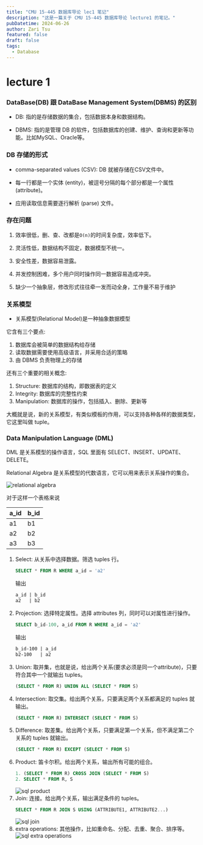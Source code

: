 ```yaml
---
title: "CMU 15-445 数据库导论 lec1 笔记"
description: "这是一篇关于 CMU 15-445 数据库导论 lecture1 的笔记。"
pubDatetime: 2024-06-26
author: Zari Tsu
featured: false
draft: false
tags:
  - Database
---
```


# lecture 1

### DataBase(DB) 跟 DataBase Management System(DBMS) 的区别

* DB: 指的是存储数据的集合，包括数据本身和数据结构。
  
* DBMS: 指的是管理 DB 的软件，包括数据库的创建、维护、查询和更新等功能。比如MySQL、Oracle等。

### DB 存储的形式

* comma-separated values (CSV): DB 就被存储在CSV文件中。

* 每一行都是一个实体 (entity)，被逗号分隔的每个部分都是一个属性 (attribute)。

* 应用读取信息需要逐行解析 (parse) 文件。

### 存在问题

1. 效率很低，删、查、改都是`O(n)`的时间复杂度，效率低下。

2. 灵活性低，数据结构不固定，数据模型不统一。

3. 安全性差，数据容易泄露。

4. 并发控制困难，多个用户同时操作同一数据容易造成冲突。

5. 缺少一个抽象层，修改形式往往牵一发而动全身，工作量不易于维护

### 关系模型

* 关系模型(Relational Model)是一种抽象数据模型

它含有三个要点: 

1. 数据库会被简单的数据结构给存储
2. 读取数据需要使用高级语言，并采用合适的策略
3. 由 DBMS 负责物理上的存储

还有三个重要的相关概念: 

1. Structure: 数据库的结构，即数据表的定义
2. Integrity: 数据库的完整性约束
3. Manipulation: 数据库的操作，包括插入、删除、更新等

大概就是说，新的关系模型，有类似模板的作用，可以支持各种各样的数据类型，它这里叫做 tuple。

### Data Manipulation Language (DML)

DML 是关系模型的操作语言，SQL 里面有 SELECT、INSERT、UPDATE、DELETE。

Relational Algebra 是关系模型的代数语言，它可以用来表示关系操作的集合。

![relational algebra](../../assets/images/relational_algebra.png)

对于这样一个表格来说

| a_id | b_id |
|------|------|
| a1   | b1   |
| a2   | b2   |
| a3   | b3   |

1. Select: 从关系中选择数据。筛选 tuples 行。
    ```sql
    SELECT * FROM R WHERE a_id = 'a2'
    ```
    输出
    ```txt
    a_id | b_id 
    a2   | b2   
    ```
2. Projection: 选择特定属性。选择 attributes 列，同时可以对属性进行操作。
    ```sql
    SELECT b_id-100, a_id FROM R WHERE a_id = 'a2'
    ```
    输出
    ```txt
    b_id-100 | a_id
    b2-100   | a2
    ```
3. Union: 取并集，也就是说，给出两个关系(要求必须是同一个attribute)，只要符合其中一个就输出 tuples。
    ```sql
    (SELECT * FROM R) UNION ALL (SELECT * FROM S)
    ```
4. Intersection: 取交集。给出两个关系，只要满足两个关系都满足的 tuples 就输出。
    ```sql
    (SELECT * FROM R) INTERSECT (SELECT * FROM S)
    ```
5. Difference: 取差集。给出两个关系，只要满足第一个关系，但不满足第二个关系的 tuples 就输出。
    ```sql
    (SELECT * FROM R) EXCEPT (SELECT * FROM S)
    ```
6. Product: 笛卡尔积。给出两个关系，输出所有可能的组合。
    ```sql
    1. (SELECT * FROM R) CROSS JOIN (SELECT * FROM S)
    2. SELECT * FROM R, S
    ```
    ![sql product](../../assets/images/sql_product.png)
7. Join: 连接。给出两个关系，输出满足条件的 tuples。
    ```sql
    SELECT * FROM R JOIN S USING (ATTRIBUTE1, ATTRIBUTE2...)
    ```
    ![sql join](../../assets/images/sql_join.png)
8. extra operations: 其他操作，比如重命名、分配、去重、聚合、排序等。
    ![sql extra operations](../../assets/images/extra_relational_algebra.png)